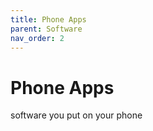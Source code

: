 ```yaml
---
title: Phone Apps
parent: Software
nav_order: 2
---
```

# Phone Apps

software you put on your phone
